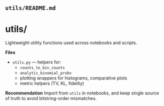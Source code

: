 
## `utils/README.md`


# utils/

Lightweight utility functions used across notebooks and scripts.

**Files**
- `utils.py` — helpers for:
  - `counts_to_bin_counts`
  - `analytic_binomial_probs`
  - plotting wrappers for histograms, comparative plots
  - metric helpers (TV, KL, fidelity)

**Recommendation**
Import from `utils` in notebooks, and keep single source of truth to avoid bitstring-order mismatches.
